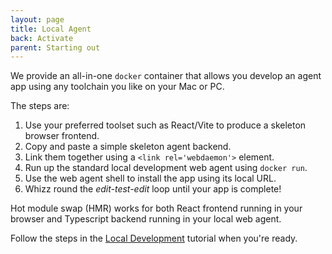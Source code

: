 ```yaml
---
layout: page
title: Local Agent
back: Activate
parent: Starting out
---
```

We provide an all-in-one `docker` container that allows you develop an
agent app using any toolchain you like on your Mac or PC.

The steps are:

1. Use your preferred toolset such as React/Vite to produce a skeleton browser frontend.
2. Copy and paste a simple skeleton agent backend.
3. Link them together using a `<link rel='webdaemon'>` element.
4. Run up the standard local development web agent using `docker run`.
5. Use the web agent shell to install the app using its local URL.
6. Whizz round the _edit-test-edit_ loop until your app is complete!

Hot module swap (HMR) works for both React frontend running in your browser
and Typescript backend running in your local web agent.

Follow the steps in the [Local Development](../tutorials/local_development) tutorial when you're ready.
